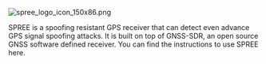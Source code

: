 ![spree_logo_icon_150x86.png](https://bitbucket.org/repo/LdAkdX/images/1319609566-spree_logo_icon_150x86.png)

SPREE is a spoofing resistant GPS receiver that can detect even advance GPS signal spoofing attacks. It is built on top of GNSS-SDR, an open source GNSS software defined receiver. You can find the instructions to use SPREE here.